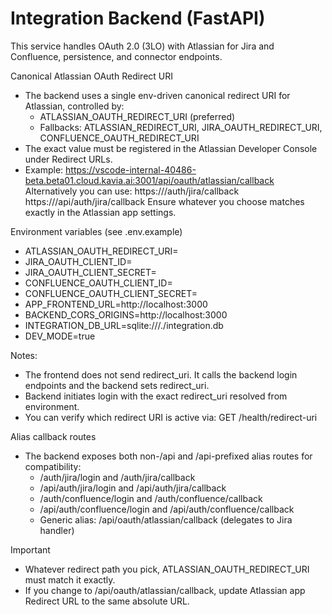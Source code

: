 # Integration Backend (FastAPI)

This service handles OAuth 2.0 (3LO) with Atlassian for Jira and Confluence, persistence, and connector endpoints.

Canonical Atlassian OAuth Redirect URI
- The backend uses a single env-driven canonical redirect URI for Atlassian, controlled by:
  - ATLASSIAN_OAUTH_REDIRECT_URI (preferred)
  - Fallbacks: ATLASSIAN_REDIRECT_URI, JIRA_OAUTH_REDIRECT_URI, CONFLUENCE_OAUTH_REDIRECT_URI
- The exact value must be registered in the Atlassian Developer Console under Redirect URLs.
- Example:
  https://vscode-internal-40486-beta.beta01.cloud.kavia.ai:3001/api/oauth/atlassian/callback
  Alternatively you can use:
  https://<backend-domain>/auth/jira/callback
  https://<backend-domain>/api/auth/jira/callback
  Ensure whatever you choose matches exactly in the Atlassian app settings.

Environment variables (see .env.example)
- ATLASSIAN_OAUTH_REDIRECT_URI=
- JIRA_OAUTH_CLIENT_ID=
- JIRA_OAUTH_CLIENT_SECRET=
- CONFLUENCE_OAUTH_CLIENT_ID=
- CONFLUENCE_OAUTH_CLIENT_SECRET=
- APP_FRONTEND_URL=http://localhost:3000
- BACKEND_CORS_ORIGINS=http://localhost:3000
- INTEGRATION_DB_URL=sqlite:///./integration.db
- DEV_MODE=true

Notes:
- The frontend does not send redirect_uri. It calls the backend login endpoints and the backend sets redirect_uri.
- Backend initiates login with the exact redirect_uri resolved from environment.
- You can verify which redirect URI is active via:
  GET /health/redirect-uri

Alias callback routes
- The backend exposes both non-/api and /api-prefixed alias routes for compatibility:
  - /auth/jira/login and /auth/jira/callback
  - /api/auth/jira/login and /api/auth/jira/callback
  - /auth/confluence/login and /auth/confluence/callback
  - /api/auth/confluence/login and /api/auth/confluence/callback
  - Generic alias: /api/oauth/atlassian/callback (delegates to Jira handler)

Important
- Whatever redirect path you pick, ATLASSIAN_OAUTH_REDIRECT_URI must match it exactly.
- If you change to /api/oauth/atlassian/callback, update Atlassian app Redirect URL to the same absolute URL.

